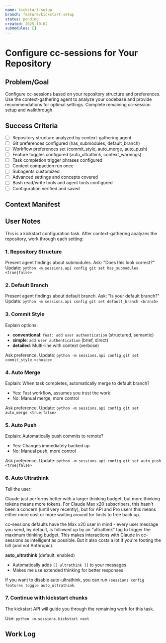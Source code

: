 ```yaml
---
name: kickstart-setup
branch: feature/kickstart-setup
status: pending
created: 2025-10-02
submodules: []
---
```


# Configure cc-sessions for Your Repository

## Problem/Goal
Configure cc-sessions based on your repository structure and preferences. Use the context-gathering agent to analyze your codebase and provide recommendations for optimal settings. Complete remaining cc-session setup and walkthrough.

## Success Criteria
- [ ] Repository structure analyzed by context-gathering agent
- [ ] Git preferences configured (has_submodules, default_branch)
- [ ] Workflow preferences set (commit_style, auto_merge, auto_push)
- [ ] Feature toggles configured (auto_ultrathink, context_warnings)
- [ ] Task completion trigger phrases configured
- [ ] Context compaction run once
- [ ] Subagents customized
- [ ] Advanced settings and concepts covered
- [ ] Bash read/write tools and agent tools configured
- [ ] Configuration verified and saved

## Context Manifest
<!-- Run context-gathering agent with special instructions:
"Analyze this repository to provide configuration recommendations for cc-sessions. Focus on:
1. Repository structure (super-repo with submodules, mono-repo, or standard)
2. Default git branch
3. Common patterns and conventions
4. Tech stack for later agent customization

Provide specific recommendations for has_submodules, default_branch, and other git preferences." -->

## User Notes

This is a kickstart configuration task. After context-gathering analyzes the repository, work through each setting:

### 1. Repository Structure
Present agent findings about submodules.
Ask: "Does this look correct?"
Update: `python -m sessions.api config git set has_submodules <true|false>`

### 2. Default Branch
Present agent findings about default branch.
Ask: "Is <branch> your default branch?"
Update: `python -m sessions.api config git set default_branch <branch>`

### 3. Commit Style
Explain options:
- **conventional**: `feat: add user authentication` (structured, semantic)
- **simple**: `add user authentication` (brief, direct)
- **detailed**: Multi-line with context (verbose)

Ask preference.
Update: `python -m sessions.api config git set commit_style <choice>`

### 4. Auto Merge
Explain: When task completes, automatically merge to default branch?
- Yes: Fast workflow, assumes you trust the work
- No: Manual merge, more control

Ask preference.
Update: `python -m sessions.api config git set auto_merge <true|false>`

### 5. Auto Push
Explain: Automatically push commits to remote?
- Yes: Changes immediately backed up
- No: Manual push, more control

Ask preference.
Update: `python -m sessions.api config git set auto_push <true|false>`

### 6. Auto Ultrathink
Tell the user: 

Claude just performs better with a larger thinking budget, but more thinking tokens means more tokens. For Claude Max x20 subscribers, this hasn't been a concern (until very recently), but for API and Pro users this means either more cost or more waiting around for limits to free back up.

cc-sessions defaults have the Max x20 user in mind - every user message you send, by default, is followed up by an "ultrathink" tag to trigger the maximum thinking budget. This makes interactions with Claude in cc-sessions as intelligent as possible. But it also costs a lot if you're footing the bill (and not Anthropic).

**auto_ultrathink** (default: enabled)
- Automatically adds `[[ ultrathink ]]` to your messages
- Makes me use extended thinking for better responses

If you want to disable auto-ultrathink, you can run `/sessions config features toggle auto_ultrathink`.

### 7. Continue with kickstart chunks
The kickstart API will guide you through the remaining work for this task.

Use: `python -m sessions.kickstart next`

## Work Log
<!-- Updated during kickstart -->
